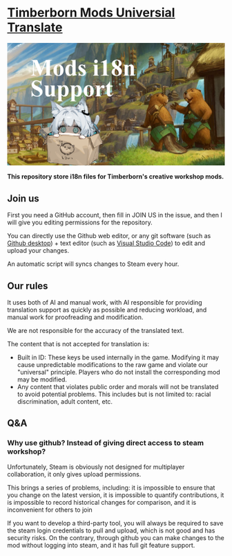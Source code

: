 # [Timberborn Mods Universial Translate](https://steamcommunity.com/sharedfiles/filedetails/?id=3346918947)

![](thumbnail.png)

**This repository store i18n files for Timberborn's creative workshop mods.**

## Join us

First you need a GitHub account, then fill in JOIN US in the issue, and then I will give you editing permissions for the repository.

You can directly use the Github web editor, or any git software (such as [Github desktop](https://github.com/apps/desktop)) + text editor (such as [Visual Studio Code](https://code.visualstudio.com/download)) to edit and upload your changes.

An automatic script will syncs changes to Steam every hour.

## Our rules

It uses both of AI and manual work, with AI responsible for providing translation support as quickly as possible and reducing workload, and manual work for proofreading and modification.

We are not responsible for the accuracy of the translated text.

The content that is not accepted for translation is:

 - Built in ID: These keys be used internally in the game. Modifying it may cause unpredictable modifications to the raw game and violate our "universal" principle. Players who do not install the corresponding mod may be modified.
 - Any content that violates public order and morals will not be translated to avoid potential problems. This includes but is not limited to: racial discrimination, adult content, etc.

## Q&A

### Why use github? Instead of giving direct access to steam workshop?

Unfortunately, Steam is obviously not designed for multiplayer collaboration, it only gives upload permissions.

This brings a series of problems, including: it is impossible to ensure that you change on the latest version, it is impossible to quantify contributions, it is impossible to record historical changes for comparison, and it is inconvenient for others to join

If you want to develop a third-party tool, you will always be required to save the steam login credentials to pull and upload, which is not good and has security risks. On the contrary, through github you can make changes to the mod without logging into steam, and it has full git feature support.
